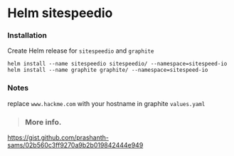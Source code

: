 # Helm sitespeedio

### **Installation**
Create Helm release for `sitespeedio` and `graphite`
```
helm install --name sitespeedio sitespeedio/ --namespace=sitespeed-io
helm install --name graphite graphite/ --namespace=sitespeed-io
```

### **Notes**
replace `www.hackme.com` with your hostname in graphite `values.yaml`

> ### More info.
https://gist.github.com/prashanth-sams/02b560c3ff9270a9b2b019842444e949